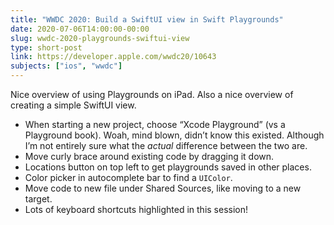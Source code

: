 ```yaml
---
title: "WWDC 2020: Build a SwiftUI view in Swift Playgrounds"
date: 2020-07-06T14:00:00-00:00
slug: wwdc-2020-playgrounds-swiftui-view
type: short-post
link: https://developer.apple.com/wwdc20/10643
subjects: ["ios", "wwdc"]
---
```


Nice overview of using Playgrounds on iPad. Also a nice overview of creating a simple SwiftUI view.

* When starting a new project, choose “Xcode Playground” (vs a Playground book). Woah, mind blown, didn’t know this existed. Although I’m not entirely sure what the _actual_ difference between the two are.
* Move curly brace around existing code by dragging it down.
* Locations button on top left to get playgrounds saved in other places.
* Color picker in autocomplete bar to find a `UIColor`.
* Move code to new file under Shared Sources, like moving to a new target.
* Lots of keyboard shortcuts highlighted in this session!